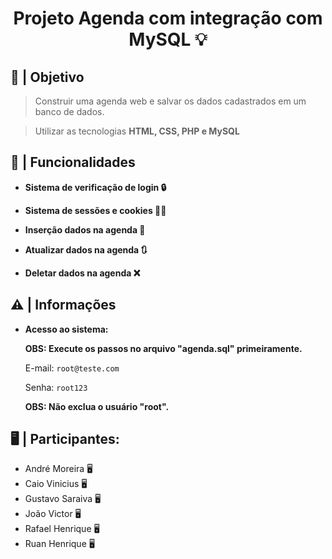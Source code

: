 <h1 align='center'">Projeto Agenda com integração com MySQL 💡</h1>

## 📔 | Objetivo


> Construir uma agenda web e salvar os dados cadastrados em um banco de dados.

> Utilizar as tecnologias <b>HTML, CSS, PHP e MySQL</b>

## 📀 | Funcionalidades

- <b>Sistema de verificação de login 🔒</b>

- <b>Sistema de sessões e cookies 🧑‍💻</b> 

- <b>Inserção dados na agenda 📑</b> 

- <b>Atualizar dados na agenda 🔃</b> 

- <b>Deletar dados na agenda ❌</b> 

## ⚠️ | Informações 

-   <b>Acesso ao sistema:</b>

    <b>OBS: Execute os passos no arquivo "agenda.sql" primeiramente.</b>

    E-mail: ```root@teste.com```
    
    Senha: ```root123```

    <b>OBS: Não exclua o usuário "root".</b>

## 🖥️ | Participantes:

-   André Moreira 🖥
-   Caio Vinicius 🖥
-   Gustavo Saraiva 🖥
-   João Victor 🖥
-   Rafael Henrique 🖥
-   Ruan Henrique 🖥
